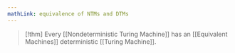```yaml
---
mathLink: equivalence of NTMs and DTMs
---
```

>[!thm]
>Every [[Nondeterministic Turing Machine]] has an [[Equivalent Machines]] deterministic [[Turing Machine]].

